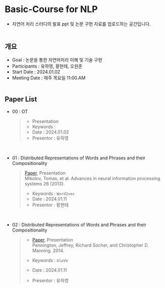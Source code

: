 # Basic-Course for NLP
- 자연어 처리 스터디의 발표 ppt 및 논문 구현 자료를 업로드하는 공간입니다.
</br></br>

## 개요
* Goal : 논문을 통한 자연어처리 이해 및 기술 구현
* Participants : 유하영, 황현태, 오원준
* Start Date : 2024.01.02
* Meeting Date : 매주 목요일 11:00.AM
</br></br>


## Paper List
- 00 : OT 
  > - Presentation </br>
  > - Keywords : </br>
  > - Date : 2024.01.02 </br>
  > - Presentor : 유하영
</br>

- 01 : Distributed Representations of Words and Phrases and their Compositionality
  > [Paper](https://arxiv.org/pdf/1310.4546.pdf), Presentation </br>
  > Mikolov, Tomas, et al. Advances in neural information processing systems 26 (2013).
  >
  > - Keywords : `Word2vec`</br> 
  > - Date : 2024.01.11</br> 
  > - Presentor : 황현태
</br>

- 02 : Distributed Representations of Words and Phrases and their Compositionality
  > - [Paper](https://nlp.stanford.edu/pubs/glove.pdf), Presentation</br> 
  > Pennington, Jeffrey, Richard Socher, and Christopher D. Manning. 2014.
  >
  > - Keywords : `GloVe`</br> 
  > - Date : 2024.01.11</br> 
  > - Presentor : 유하영
</br>






